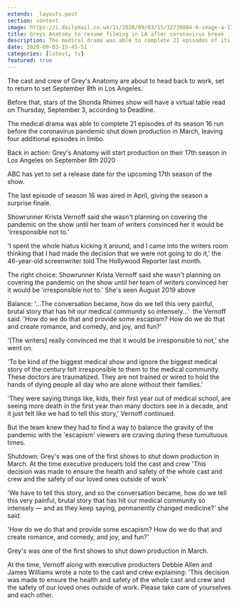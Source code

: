 ```yaml
---
extends: _layouts.post
section: content
image: https://i.dailymail.co.uk/1s/2020/09/03/15/32739884-0-image-a-11_1599144062984.jpg 
title: Greys Anatomy to resume filming in LA after coronavirus break 
description: The medical drama was able to complete 21 episodes of its season 16 run before the coronavirus pandemic shut down production in March, leaving four additional episodes in limbo. 
date: 2020-09-03-15-45-51 
categories: [latest, tv] 
featured: true 
--- 
```

The cast and crew of Grey's Anatomy are about to head back to work, set to return to set September 8th in Los Angeles.

Before that, stars of the Shonda Rhimes show will have a virtual table read on Thursday, September 3, according to Deadline.

The medical drama was able to complete 21 episodes of its season 16 run before the coronavirus pandemic shut down production in March, leaving four additional episodes in limbo.

Back in action: Grey's Anatomy will start production on their 17th season in Los Angeles on September 8th 2020

ABC has yet to set a release date for the upcoming 17th season of the show. 

The last episode of season 16 was aired in April, giving the season a surprise finale.

Showrunner Krista Vernoff said she wasn't planning on covering the pandemic on the show until her team of writers convinced her it would be 'irresponsible not to.'

'I spent the whole hiatus kicking it around, and I came into the writers room thinking that I had made the decision that we were not going to do it,' the 46-year-old screenwriter told The Hollywood Reporter last month.

The right choice: Showrunner Krista Vernoff said she wasn't planning on covering the pandemic on the show until her team of writers convinced her it would be 'irresponsible not to.' She's seen August 2019 above

Balance: '...The conversation became, how do we tell this very painful, brutal story that has hit our medical community so intensely...'  the Vernoff said. 'How do we do that and provide some escapism? How do we do that and create romance, and comedy, and joy, and fun?'

'[The writers] really convinced me that it would be irresponsible to not,' she went on. 

'To be kind of the biggest medical show and ignore the biggest medical story of the century felt irresponsible to them to the medical community. These doctors are traumatized. They are not trained or wired to hold the hands of dying people all day who are alone without their families.'

'They were saying things like, kids, their first year out of medical school, are seeing more death in the first year than many doctors see in a decade, and it just felt like we had to tell this story,' Vernoff continued.

But the team knew they had to find a way to balance the gravity of the pandemic with the 'escapism' viewers are craving during these tumultuous times. 

Shutdown: Grey's was one of the first shows to shut down production in March. At the time executive producers told the cast and crew 'This decision was made to ensure the health and safety of the whole cast and crew and the safety of our loved ones outside of work'

'We have to tell this story, and so the conversation became, how do we tell this very painful, brutal story that has hit our medical community so intensely — and as they keep saying, permanently changed medicine?' she said. 

'How do we do that and provide some escapism? How do we do that and create romance, and comedy, and joy, and fun?' 

Grey's was one of the first shows to shut down production in March.

At the time, Vernoff along with executive producters Debbie Allen and James Williams wrote a note to the cast and crew explaining: 'This decision was made to ensure the health and safety of the whole cast and crew and the safety of our loved ones outside of work. Please take care of yourselves and each other.

